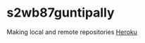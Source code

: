 # s2wb87guntipally
Making local and remote repositories
[Heroku](https://dashboard.heroku.com/apps/s2wb87guntipally)